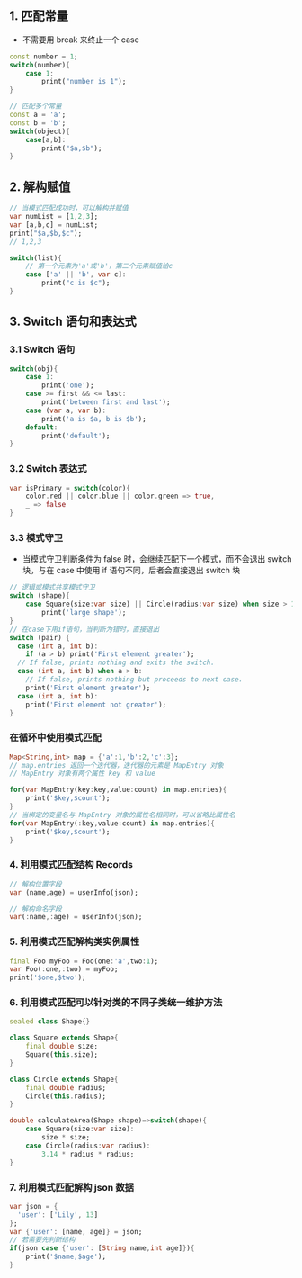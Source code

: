 ## 1. 匹配常量

- 不需要用 break 来终止一个 case

```dart
const number = 1;
switch(number){
    case 1:
        print("number is 1");
}

// 匹配多个常量
const a = 'a';
const b = 'b';
switch(object){
    case[a,b]:
        print("$a,$b");
}
```

## 2. 解构赋值

```dart
// 当模式匹配成功时，可以解构并赋值
var numList = [1,2,3];
var [a,b,c] = numList;
print("$a,$b,$c");
// 1,2,3

switch(list){
    // 第一个元素为'a'或'b'，第二个元素赋值给c
    case ['a' || 'b', var c]:
        print("c is $c");
}
```

## 3. Switch 语句和表达式

### 3.1 Switch 语句

```dart
switch(obj){
    case 1:
        print('one');
    case >= first && <= last:
        print('between first and last');
    case (var a, var b):
        print('a is $a, b is $b');
    default:
        print('default');
}
```

### 3.2 Switch 表达式

```dart
var isPrimary = switch(color){
    color.red || color.blue || color.green => true,
    _ => false
}

```

### 3.3 模式守卫

- 当模式守卫判断条件为 false 时，会继续匹配下一个模式，而不会退出 switch 块，与在 case 中使用 if 语句不同，后者会直接退出 switch 块

```dart
// 逻辑或模式共享模式守卫
switch (shape){
    case Square(size:var size) || Circle(radius:var size) when size > 10:
        print('large shape');
}
// 在case下用if语句，当判断为错时，直接退出
switch (pair) {
  case (int a, int b):
    if (a > b) print('First element greater');
  // If false, prints nothing and exits the switch.
  case (int a, int b) when a > b:
    // If false, prints nothing but proceeds to next case.
    print('First element greater');
  case (int a, int b):
    print('First element not greater');
}
```

### 在循环中使用模式匹配

```dart
Map<String,int> map = {'a':1,'b':2,'c':3};
// map.entries 返回一个迭代器，迭代器的元素是 MapEntry 对象
// MapEntry 对象有两个属性 key 和 value

for(var MapEntry(key:key,value:count) in map.entries){
    print('$key,$count');
}
// 当绑定的变量名与 MapEntry 对象的属性名相同时，可以省略比属性名
for(var MapEntry(:key,value:count) in map.entries){
    print('$key,$count');
}


```

### 4. 利用模式匹配结构 Records

```dart
// 解构位置字段
var (name,age) = userInfo(json);

// 解构命名字段
var(:name,:age) = userInfo(json);
```

### 5. 利用模式匹配解构类实例属性

```dart
final Foo myFoo = Foo(one:'a',two:1);
var Foo(:one,:two) = myFoo;
print('$one,$two');
```

### 6. 利用模式匹配可以针对类的不同子类统一维护方法

```dart
sealed class Shape{}

class Square extends Shape{
    final double size;
    Square(this.size);
}

class Circle extends Shape{
    final double radius;
    Circle(this.radius);
}

double calculateArea(Shape shape)=>switch(shape){
    case Square(size:var size):
        size * size;
    case Circle(radius:var radius):
        3.14 * radius * radius;
}
```

### 7. 利用模式匹配解构 json 数据

```dart
var json = {
  'user': ['Lily', 13]
};
var {'user': [name, age]} = json;
// 若需要先判断结构
if(json case {'user': [String name,int age]}){
    print('$name,$age');
}
```
